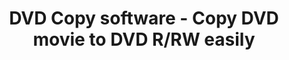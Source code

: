 ---
title: DVD Copy software - Copy DVD movie to DVD R/RW easily
name: "Home"
metaItems:
  - name: description
    content: DVD Copy becomes easier with DVD-Cloner now. The new burning engine can make perfect 1:1 DVD copy. Enjoy 30% off now!
  - name: keywords
    content: DVD copy, DVD copy software, copy DVD, DVD Cloner
layout: fluid
heroCarousels: #首页主banner 
  name: main-banner
  loop: true
  overflow: hidden
  allowTouchMove: true
  block:
    - name: Home recoding
      title: Blu-ray and DVD copy - Perfect 1:1 copy
      subtitle: 
      icons:
        - imageUrl: icon/banner-dc-bd.png
        - imageUrl: icon/banner-dc-dvd.png
        - imageUrl: icon/banner-dc-uhd.png
      button:
        text: More Info
        path: dvd-cloner 
        variant: primary
      additionClass: position-relative w-100  text-center text-md-right text-light mt-10 pr-md-5
      height: screen
      bgMobileStyle: dark
      bgStyle:
        imageUrl: banner-main-2022.png
        color: 
        video:
          layout: bottom
          videoUrl: background_burning_dc-2022.mp4
    - name: Home recoding      
      title: 
      subtitle: Strip HDCP and Record 4K UHD Streaming  Videos from Standalone Video Recorders.
      button:
        text: More Info
        path: open-passdcp
        variant: primary
      additionClass: d-flex text-white w-100 text-center text-md-right pr-md-5 align-items-md-center justify-content-md-end
      bgMobileStyle: dark
      height: screen
      bgStyle:
        imageUrl: banner-passdcp.jpg
        color:
    - name: Home recoding
      title: Rip, Convert and Remove DRM of All Latest DVD/Blu-ray/iTunes Movies to any platforms.
      subtitle: All-in-One Video Ripper Solution.
      button:
        text: More Info
        path: open-cloner-ripper 
        variant: primary
      additionClass: d-flex text-white w-100 text-center text-md-left pr-md-5 align-items-md-center
      height: screen
      bgMobileStyle: dark
      bgStyle:
        imageUrl: banner_dvdripper.jpg
        color: 
advertising:
  name: advertising
  container: container-fluid
  title: 
  textTop: 
  textBottom: 
  button:
  paddingY: 0
  additionClass: position-relative text-center
  bgStyle: gray-light
  icon:
    - iconUrl: special-offer-ad-2022.png
      title: 
      text: Take the excellent chance to get the time-limited offer!
      additionClass: py-6 bg-dark-opacity-1
      path: special-offer
    - iconUrl: front-ad-bundle-2022.png
      title: 
      path: order
      hash: order-bundles
      text: Get up to 32% OFF for various bundles to enjoy excellent functions!
      additionClass: py-6
  iconGird: 2   
WhyChoose:
  name: Overview-Why
  active: true
  container: container-fluid
  title: Why Choose DVD-Cloner?
  textTop: 
  textBottom: 
  button: 
    text: Learn More
    path: dvd-cloner
    variant: outline-danger
  additionClass: position-relative text-center text-red-light
  bgStyle: 
    default: dark
    imageUrl: oc-what-bg.jpg
    attachment: fixed
    positionY: 50%
    positionX:
  icon:
    - iconUrl: dc-icon-versatile.png
      text: Versatile DVD/Blu-ray/UHD Copy/Ripper
    - iconUrl: dc-icon2.png
      text: 6 diverse copy modes      
    - iconUrl: dc-icon-win11.png
      text: Compatible with Windows 11
    - iconUrl: dc-icon6.png
      text: Lightning copy speed
    - iconUrl: dc-icon1.png
      text: Easy to use, just as easy as ABC
    - iconUrl: dc-icon5.png
      text: Output lossless quality    
  iconGird: 6                   
sicBanner: #sic banner 
  name: main-banner
  overflow: hidden
  title: Easiest Way to Share Hit Online Video
  subtitle: Streaming-Cloner Software
  text: Share your favorite online videos with 3 CLICKS
  background:
    imageUrl: main-banner.png
  button:
    text: Try it Now
    path: streaming-download
  feature:
    iconGird: 4
    icons:
      - iconUrl: main-banner/unlock.png
        title: Unlock
        text: Copy DVD/Blu-ray/4K UHD to blank disc or rip them to MKV format
      - iconUrl: main-banner/custom.png
        title: Customization
        text: Rip UHD to MKV (HDR 10+) format, keeping original HDR and Dolby effect.
      - iconUrl: main-banner/download.png
        title: Download      
        text: Lightning Blu-ray/UHD copy speed
      - iconUrl: main-banner/speed.png
        title: Speed      
        text: Lightning Blu-ray/UHD copy speed   
carouselRecommend:
  name: recommend
  container: container-fluid
  title: DVD-Cloner Earns Reputation from Millions of Users Worldwide
  additionClass: 
  itemContainer: container
  items:
    - html: '<p class="lead">DVD-Cloner does much more than make copies of DVDs. It also allows you to compress, customize and archive your movies. Its dual-mode interface offers both the simplicity of starting a copy in one click and the control of customizing the exact DVD you want to burn. The end results are excellent.</p><p class="text-muted font-italic text-right">- from TopTenReviews.com</P>' 
    - html: '<p class="lead">DVD-Cloner has gained prestige in the DVD software category with its versatile engine that allows you to copy, decrypt and burn DVD data. This application is renowned for its ability to remove copy protections and to deliver high quality at very good speed.</P><p class="text-muted font-italic text-right">- from Softpedia.com</P>' 

releaseList:
  name: release-list
  template: card
  type: release
  container: container 
  title: 
  textTop: 
  textBottom: 
  button:
    text: More Release
    variant: outline-dark
    path: release
  paddingY: 6
  additionClass: position-relative text-center
  bgStyle: dark-opacity-1
  items:
    - dc
    - mc
  iconGird: 2       
---